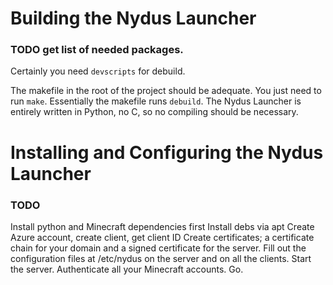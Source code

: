 # Building the Nydus Launcher

### TODO get list of needed packages.
Certainly you need ```devscripts``` for debuild.

The makefile in the root of the project should be
adequate. You just need to run ```make```.
Essentially the makefile runs ```debuild```.
The Nydus Launcher is entirely written in Python,
no C, so no compiling should be necessary.

# Installing and Configuring the Nydus Launcher

### TODO
Install python and Minecraft dependencies first
Install debs via apt
Create Azure account, create client, get client ID
Create certificates; a certificate chain for your
domain and a signed certificate for the server.
Fill out the configuration files at /etc/nydus
on the server and on all the clients.
Start the server.
Authenticate all your Minecraft accounts.
Go.
